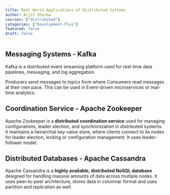 ```yaml
---
title: Real World Applications of Distributed Systems
author: Arjit Sharma
courses: ["distributed"]
categories: ["Development-Plus"]
featured: false
draft: false
---
```


## Messaging Systems - Kafka

Kafka is a distributed event streaming platform used for real-time data pipelines, messaging, and log aggregation.

Producers send messages to topics from where Consumers read messages at their own pace. 
This can be used in Event-driven microservices or real-time analytics.

## Coordination Service -  Apache Zookeeper

Apache Zookeeper is a **distributed coordination service** used for managing configurations, leader election, and synchronization in distributed systems.
It maintains a heirarchial key-value store, where clients connect to its nodes for leader election, locking or configuration management. It uses leader-follower model.

## Distributed Databases - Apache Cassandra

Apache Cassandra is a **highly available, distributed NoSQL database** designed for handling massive amounts of data across multiple nodes.
It uses peer-to-peer architecture, stores data in columnar format and uses partition and replication as well.